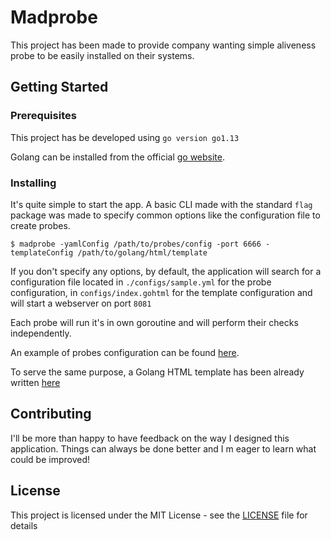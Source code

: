 # Madprobe

This project has been made to provide company wanting simple aliveness probe to be easily installed on their systems.

## Getting Started

### Prerequisites

This project has be developed using `go version go1.13`

Golang can be installed from the official [go website](https://golang.org/dl/).

### Installing

It's quite simple to start the app. A basic CLI made with the standard `flag` package was made to specify common
options like the configuration file to create probes.

```
$ madprobe -yamlConfig /path/to/probes/config -port 6666 -templateConfig /path/to/golang/html/template
```

If you don't specify any options, by default, the application will search for a configuration file located
in `./configs/sample.yml` for the probe configuration, in `configs/index.gohtml` for the template configuration and
will start a webserver on port `8081`

Each probe will run it's in own goroutine and will perform their checks independently.

An example of probes configuration can be found [here](configs/sample.yml).

To serve the same purpose, a Golang HTML template has been already written [here](configs/index.gohtml)

## Contributing

I'll be more than happy to have feedback on the way I designed this application. Things can always be done better and
I m eager to learn what could be improved!

## License

This project is licensed under the MIT License - see the [LICENSE](LICENSE) file for details